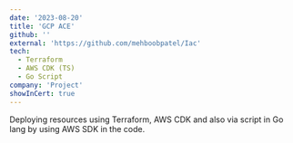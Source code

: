 ```yaml
---
date: '2023-08-20'
title: 'GCP ACE'
github: ''
external: 'https://github.com/mehboobpatel/Iac'
tech:
  - Terraform
  - AWS CDK (TS)
  - Go Script
company: 'Project'
showInCert: true
---
```


Deploying resources using Terraform, AWS CDK and also via script in Go lang by using AWS SDK in the code.